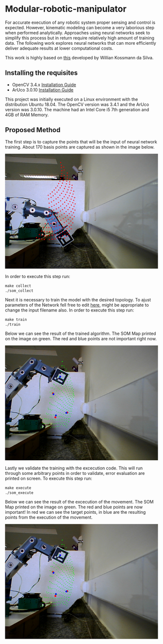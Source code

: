 # Modular-robotic-manipulator

For accurate execution of any robotic system proper sensing and control is expected. However, kinematic modeling can become a very laborious step when performed analytically. Approaches using neural networks seek to simplify this process but in return require relatively high amount of training data. The following work explores neural networks that can more efficiently deliver adequate results at lower computational costs.

This work is highly based on [this](https://github.com/WKossmann/ModularRoboticManipulator-MRM) developed by Willian Kossmann da Silva.


## Installing the requisites
* OpenCV 3.4.x [Installation Guide](https://docs.opencv.org/master/d7/d9f/tutorial_linux_install.html)
* ArUco 3.0.10 [Installation Guide](http://maztories.blogspot.com/2013/07/installing-aruco-augmented-reality.html)

This project was initially executed on a Linux environment with the distribution Ubuntu 18.04. The OpenCV version was 3.4.1 and the ArUco version was 3.0.10. The machine had an Intel Core i5 7th generation and 4GB of RAM Memory.


## Proposed Method

The first step is to capture the points that will be the input of neural network training. About 170 basis points are captured as shown in the image below.

![Captured points](https://github.com/LuizFelipeLemon/Modular-robotic-manipulator/blob/master/data/coleta1_181.png)

In order to execute this step run:

```
make collect
./som_collect
```
Next it is necessary to train the model with the desired topology. To ajust parameters of the Network fell free to edit [here](https://github.com/LuizFelipeLemon/Modular-robotic-manipulator/codes/src/train.cpp), might be appropriate to change the input filename also. In order to execute this step run:

```
make train
./train
```

Below we can see the result of the trained algorithm. The SOM Map printed on the image on green. The red and blue points are not important right now.


![Map of a 15x15 SOM](https://github.com/LuizFelipeLemon/Modular-robotic-manipulator/blob/master/data/coleta2_15x15.png)


Lastly we validate the training with the excecution code. This will run through some arbitrary points in order to validate, error evaluation are printed on screen. To execute this step run:

```
make execute
./som_execute
```
Below we can see the result of the excecution of the movement. The SOM Map printed on the image on green. The red and blue points are now important! In red we can see the target points, in blue are the resulting points from the execution of the movement.

![Map of a 15x15 SOM](https://github.com/LuizFelipeLemon/Modular-robotic-manipulator/blob/master/data/coleta2_15x15.png)
